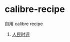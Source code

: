 # calibre-recipe
自用 calibre recipe

1. [人民时评](http://opinion.people.com.cn/GB/8213/49160/49219/index.html)
